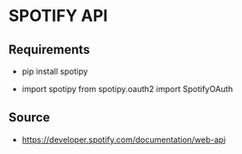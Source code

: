 # SPOTIFY API

## Requirements

* pip install spotipy
  
* import spotipy
  from spotipy.oauth2 import SpotifyOAuth

## Source

* https://developer.spotify.com/documentation/web-api
